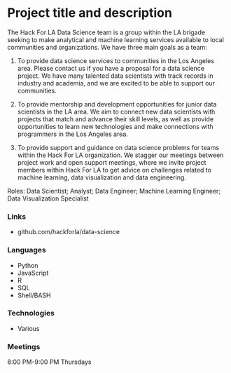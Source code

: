 # Project title and description

The Hack For LA Data Science team is a group within the LA brigade seeking to make analytical and machine learning services available to local communities and organizations. We have three main goals as a team:

1. To provide data science services to communities in the Los Angeles area. Please contact us if you have a proposal for a data science project. We have many talented data scientists with track records in industry and academia, and we are excited to be able to support our communities.

2. To provide mentorship and development opportunities for junior data scientists in the LA area. We aim to connect new data scientists with projects that match and advance their skill levels, as well as provide opportunities to learn new technologies and make connections with programmers in the Los Angeles area.

3. To provide support and guidance on data science problems for teams within the Hack For LA organization. We stagger our meetings between project work and open support meetings, where we invite project members within Hack For LA to get advice on challenges related to machine learning, data visualization and data engineering.

Roles: Data Scientist; Analyst; Data Engineer; Machine Learning Engineer; Data Visualization Specialist


### Links
- github.com/hackforla/data-science

### Languages
- Python
- JavaScript
- R
- SQL
- Shell/BASH

### Technologies
- Various

### Meetings
8:00 PM-9:00 PM Thursdays
